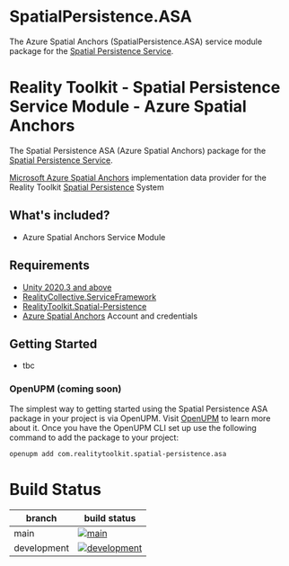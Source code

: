 # SpatialPersistence.ASA

The Azure Spatial Anchors (SpatialPersistence.ASA) service module package for the [Spatial Persistence Service](https://github.com/realitycollective/com.realitytoolkit.spatial-persistence).

# Reality Toolkit - Spatial Persistence Service Module - Azure Spatial Anchors

The Spatial Persistence ASA (Azure Spatial Anchors) package for the [Spatial Persistence Service](https://github.com/realitycollective/com.realitytoolkit.spatial-persistence).

[Microsoft Azure Spatial Anchors](https://azure.microsoft.com/en-us/services/spatial-anchors/#:~:text=%22Azure%20Spatial%20Anchors%20is%20the%20next%20step%20in,data%20at%20the%20right%20time%20across%20project%20phases.) implementation data provider for the Reality Toolkit [Spatial Persistence](https://github.com/realitycollective/com.realitytoolkit.spatial-persistence) System

## What's included?

- Azure Spatial Anchors Service Module

## Requirements

- [Unity 2020.3 and above](https://unity.com/)
- [RealityCollective.ServiceFramework](https://github.com/realitycollective/com.realitycollective.service-framework)
- [RealityToolkit.Spatial-Persistence](https://github.com/realitycollective/com.realitytoolkit.spatial-persistence)
- [Azure Spatial Anchors](https://azure.microsoft.com/en-us/free/spatial-anchors/) Account and credentials

## Getting Started

- tbc

### OpenUPM (coming soon)

The simplest way to getting started using the Spatial Persistence ASA package in your project is via OpenUPM. Visit [OpenUPM](https://openupm.com/docs/) to learn more about it. Once you have the OpenUPM CLI set up use the following command to add the package to your project:

`openupm add com.realitytoolkit.spatial-persistence.asa`

# Build Status

| branch | build status |
| --- | --- |
| main | [![main](https://github.com/realitycollective/com.realitytoolkit.spatial-persistence.asa/actions/workflows/buildupmpackages.yml/badge.svg?branch=main)](https://github.com/realitycollective/com.realitytoolkit.spatial-persistence.asa/actions/workflows/buildupmpackages.yml) |
| development | [![development](https://github.com/realitycollective/com.realitytoolkit.spatial-persistence.asa/actions/workflows/buildupmpackages.yml/badge.svg?branch=rcdevelopment)](https://github.com/realitycollective/com.realitytoolkit.spatial-persistence.asa/actions/workflows/buildupmpackages.yml) |